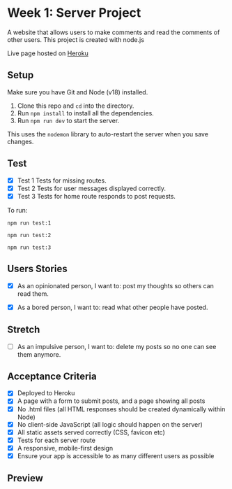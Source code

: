 # Week 1: Server Project

A website that allows users to make comments and read the comments of other users. This project is created with node.js

Live page hosted on [Heroku](#LINK)

## Setup

Make sure you have Git and Node (v18) installed.

1. Clone this repo and `cd` into the directory.
2. Run `npm install` to install all the dependencies.
3. Run `npm run dev` to start the server.  

This uses the `nodemon` library to auto-restart the server when you save changes.

## Test

- [x] Test 1 Tests for missing routes.
- [x] Test 2 Tests for user messages displayed correctly.
- [x] Test 3 Tests for home route responds to post requests.

To run:

`npm run test:1`

`npm run test:2`

`npm run test:3`

## Users Stories

- [x] As an opinionated person, I want to: post my thoughts so others can read them.

- [x] As a bored person, I want to: read what other people have posted.

## Stretch

- [ ] As an impulsive person, I want to: delete my posts so no one can see them anymore.

## Acceptance Criteria

- [x] Deployed to Heroku
- [x] A page with a form to submit posts, and a page showing all posts
- [x] No .html files (all HTML responses should be created dynamically within Node)
- [x] No client-side JavaScript (all logic should happen on the server)
- [x] All static assets served correctly (CSS, favicon etc)
- [x] Tests for each server route
- [x] A responsive, mobile-first design
- [x] Ensure your app is accessible to as many different users as possible

## Preview

